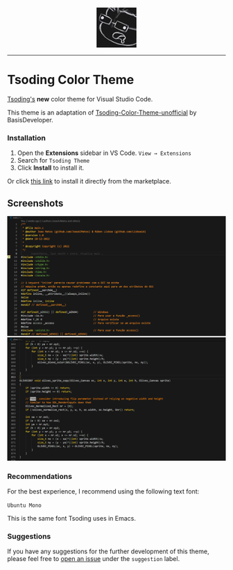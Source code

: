 <br>

<div align="center">
      <img src="icons/tsoding.jpg">
</div>

<hr>

# Tsoding Color Theme

[Tsoding's](https://www.youtube.com/@TsodingDaily) __new__ color theme for Visual Studio Code.

This theme is an adaptation of [Tsoding-Color-Theme-unofficial](https://github.com/BasisDeveloper/Tsoding-Color-Theme-unofficial) by BasisDeveloper.

### Installation

1. Open the **Extensions** sidebar in VS Code. `View → Extensions`
2. Search for `Tsoding Theme`
3. Click **Install** to install it.

Or click [this link](vscode:extension/JoaoAJMAtos.tsoding-theme) to install it directly from the marketplace.

## Screenshots

<div align="center">
      <img src="screenshots/Tsoding-Theme-1.png">
      <img src="screenshots/Tsoding-Theme-2.png">
</div>

### Recommendations

For the best experience, I recommend using the following text font:

`Ubuntu Mono`

This is the same font Tsoding uses in Emacs.

### Suggestions

If you have any suggestions for the further development of this theme, please feel free to [open an issue](https://github.com/JoaoAJMatos/Tsoding-Color-Theme/issues/new) under the `suggestion` label.
